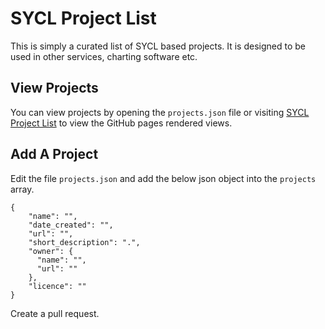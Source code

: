 # SYCL Project List

This is simply a curated list of SYCL based projects. It is designed to be used in other services, charting software etc.

## View Projects

You can view projects by opening the ```projects.json``` file or visiting [SYCL Project List](https://scottstraughan.github.io/sycl-project-list/) to view the GitHub pages rendered views.

## Add A Project

Edit the file ```projects.json``` and add the below json object into the ```projects``` array.

```
{
    "name": "",
    "date_created": "",
    "url": "",
    "short_description": ".",
    "owner": {
      "name": "",
      "url": ""
    },
    "licence": ""
}
```

Create a pull request.
